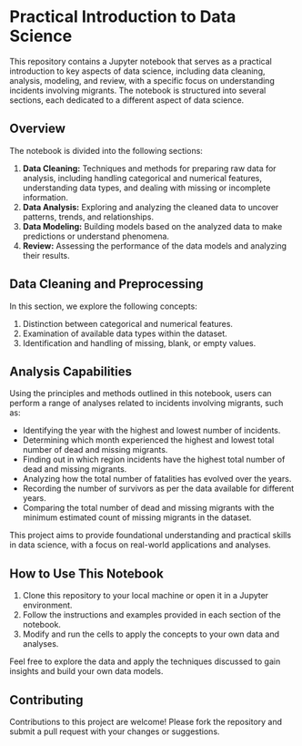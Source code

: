 # Practical Introduction to Data Science

This repository contains a Jupyter notebook that serves as a practical introduction to key aspects of data science, including data cleaning, analysis, modeling, and review, with a specific focus on understanding incidents involving migrants. The notebook is structured into several sections, each dedicated to a different aspect of data science.

## Overview

The notebook is divided into the following sections:

1. **Data Cleaning:** Techniques and methods for preparing raw data for analysis, including handling categorical and numerical features, understanding data types, and dealing with missing or incomplete information.
2. **Data Analysis:** Exploring and analyzing the cleaned data to uncover patterns, trends, and relationships.
3. **Data Modeling:** Building models based on the analyzed data to make predictions or understand phenomena.
4. **Review:** Assessing the performance of the data models and analyzing their results.

## Data Cleaning and Preprocessing

In this section, we explore the following concepts:
1. Distinction between categorical and numerical features.
2. Examination of available data types within the dataset.
3. Identification and handling of missing, blank, or empty values.

## Analysis Capabilities

Using the principles and methods outlined in this notebook, users can perform a range of analyses related to incidents involving migrants, such as:

- Identifying the year with the highest and lowest number of incidents.
- Determining which month experienced the highest and lowest total number of dead and missing migrants.
- Finding out in which region incidents have the highest total number of dead and missing migrants.
- Analyzing how the total number of fatalities has evolved over the years.
- Recording the number of survivors as per the data available for different years.
- Comparing the total number of dead and missing migrants with the minimum estimated count of missing migrants in the dataset.

This project aims to provide foundational understanding and practical skills in data science, with a focus on real-world applications and analyses.

## How to Use This Notebook

1. Clone this repository to your local machine or open it in a Jupyter environment.
2. Follow the instructions and examples provided in each section of the notebook.
3. Modify and run the cells to apply the concepts to your own data and analyses.

Feel free to explore the data and apply the techniques discussed to gain insights and build your own data models.

## Contributing

Contributions to this project are welcome! Please fork the repository and submit a pull request with your changes or suggestions.
